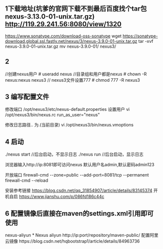 ## 1下载地址(坑爹的官网下载不到最后百度找个tar包nexus-3.13.0-01-unix.tar.gz)   http://119.29.241.56:8080/view/1320
https://www.sonatype.com/download-oss-sonatype
wget https://sonatype-download.global.ssl.fastly.net/nexus/3/nexus-3.9.0-01-unix.tar.gz
tar -xvf nexus-3.9.0-01-unix.tar.gz
mv nexus-3.9.0-01/ nexus3/
## 2 
//创建nexus用户  # useradd nexus
//目录组和用户都是nexus  # chown -R nexus:nexus nexus3
// nexus3文件设置777  # chmod 777 -R nexus3

## 3 编写配置文件
修改端口
/opt/nexus3/etc/nexus-default.properties
设置用户
vi /opt/nexus3/bin/nexus.rc 
run_as_user="nexus"

修改日志路径.. 为.(当前目录)
vi /opt/nexus3/bin/nexus.vmoptions

## 4 启动
./nexus start //后台启动，不显示日志
./nexus run  //后台启动，显示日志
  
 浏览器输入http://ip:8081即可访问nexus
默认用户名admin,默认密码admin123

开放端口
firewall-cmd --zone=public --add-port=8081/tcp --permanent
firewall-cmd --reload

安装参考链接
https://blog.csdn.net/qq_31854907/article/details/83145374
开机自启
https://www.jianshu.com/p/086fd186c44c

## 6 配置镜像后直接在maven的settings.xml引用即可使用
 <mirror>
		<id>nexus-aliyun</id>
		<mirrorOf>*</mirrorOf>
		<name>Nexus aliyun</name>
		<url>http://ip:port/repository/maven-public/</url>
</mirror> 
配置阿里云镜像
https://blog.csdn.net/hqbootstrap1/article/details/84963736
